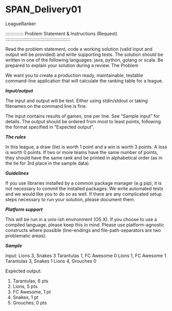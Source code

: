 # SPAN_Delivery01
LeagueRanker

:::::::::::::: Problem Statement & Instructions (Request) ::::::::::::::::::::::::::::::::::::::::::::::::::

Read the problem statement, code a working solution (valid input and output will be provided)
and write supporting tests. The solution should be written in one of the following languages:
java, python, golang or scala. Be prepared to explain your solution during a review.
The Problem

We want you to create a production ready, maintainable, testable command-line application that
will calculate the ranking table for a league.

***Input/output***

The input and output will be text. Either using stdin/stdout or taking filenames on the command
line is fine.

The input contains results of games, one per line. See “Sample input” for details.
The output should be ordered from most to least points, following the format specified in
“Expected output”.

***The rules***

In this league, a draw (tie) is worth 1 point and a win is worth 3 points. A loss is worth 0 points.
If two or more teams have the same number of points, they should have the same rank and be
printed in alphabetical order (as in the tie for 3rd place in the sample data).

***Guidelines***

If you use libraries installed by a common package manager (e.g pip), it is not necessary to
commit the installed packages.
We write automated tests and we would like you to do so as well.
If there are any complicated setup steps necessary to run your solution, please document them.


***Platform support***

This will be run in a unix-ish environment (OS X). If you choose to use a compiled language,
please keep this in mind. Please use platform-agnostic constructs where possible (line-endings
and file-path-separators are two problematic areas).

***Sample***

input:
Lions 3, Snakes 3
Tarantulas 1, FC Awesome 0
Lions 1, FC Awesome 1
Tarantulas 3, Snakes 1
Lions 4, Grouches 0

Expected output:
1. Tarantulas, 6 pts
2. Lions, 5 pts
3. FC Awesome, 1 pt
3. Snakes, 1 pt
5. Grouches, 0 pts
